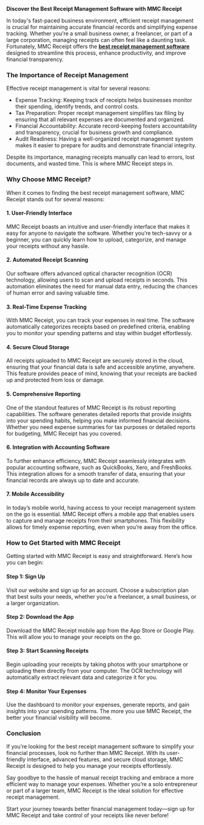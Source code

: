 **Discover the Best Receipt Management Software with MMC Receipt**





<p>In today's fast-paced business environment, efficient receipt management is crucial for maintaining accurate financial records and simplifying expense tracking. Whether you&rsquo;re a small business owner, a freelancer, or part of a large corporation, managing receipts can often feel like a daunting task. Fortunately, MMC Receipt offers the <a href="https://www.mmcreceipt.com/blog/best-receipt-management-software/"><strong>best receipt management software</strong></a> designed to streamline this process, enhance productivity, and improve financial transparency.</p>
<p></p>
<h3>The Importance of Receipt Management</h3>
<p>Effective receipt management is vital for several reasons:</p>
<ul>
<li>Expense Tracking: Keeping track of receipts helps businesses monitor their spending, identify trends, and control costs.</li>
<li>Tax Preparation: Proper receipt management simplifies tax filing by ensuring that all relevant expenses are documented and organized.</li>
<li>Financial Accountability: Accurate record-keeping fosters accountability and transparency, crucial for business growth and compliance.</li>
<li>Audit Readiness: Having a well-organized receipt management system makes it easier to prepare for audits and demonstrate financial integrity.</li>
</ul>
<p>Despite its importance, managing receipts manually can lead to errors, lost documents, and wasted time. This is where MMC Receipt steps in.</p>
<p></p>
<h3>Why Choose MMC Receipt?</h3>
<p>When it comes to finding the best receipt management software, MMC Receipt stands out for several reasons:</p>
<p></p>
<h4>1. User-Friendly Interface</h4>
<p>MMC Receipt boasts an intuitive and user-friendly interface that makes it easy for anyone to navigate the software. Whether you&rsquo;re tech-savvy or a beginner, you can quickly learn how to upload, categorize, and manage your receipts without any hassle.</p>
<p></p>
<h4>2. Automated Receipt Scanning</h4>
<p>Our software offers advanced optical character recognition (OCR) technology, allowing users to scan and upload receipts in seconds. This automation eliminates the need for manual data entry, reducing the chances of human error and saving valuable time.</p>
<p></p>
<h4>3. Real-Time Expense Tracking</h4>
<p>With MMC Receipt, you can track your expenses in real time. The software automatically categorizes receipts based on predefined criteria, enabling you to monitor your spending patterns and stay within budget effortlessly.</p>
<p></p>
<h4>4. Secure Cloud Storage</h4>
<p>All receipts uploaded to MMC Receipt are securely stored in the cloud, ensuring that your financial data is safe and accessible anytime, anywhere. This feature provides peace of mind, knowing that your receipts are backed up and protected from loss or damage.</p>
<p></p>
<h4>5. Comprehensive Reporting</h4>
<p>One of the standout features of MMC Receipt is its robust reporting capabilities. The software generates detailed reports that provide insights into your spending habits, helping you make informed financial decisions. Whether you need expense summaries for tax purposes or detailed reports for budgeting, MMC Receipt has you covered.</p>
<p></p>
<h4>6. Integration with Accounting Software</h4>
<p>To further enhance efficiency, MMC Receipt seamlessly integrates with popular accounting software, such as QuickBooks, Xero, and FreshBooks. This integration allows for a smooth transfer of data, ensuring that your financial records are always up to date and accurate.</p>
<p></p>
<h4>7. Mobile Accessibility</h4>
<p>In today&rsquo;s mobile world, having access to your receipt management system on the go is essential. MMC Receipt offers a mobile app that enables users to capture and manage receipts from their smartphones. This flexibility allows for timely expense reporting, even when you&rsquo;re away from the office.</p>
<p></p>
<h3>How to Get Started with MMC Receipt</h3>
<p>Getting started with MMC Receipt is easy and straightforward. Here&rsquo;s how you can begin:</p>
<p></p>
<h4>Step 1: Sign Up</h4>
<p>Visit our website and sign up for an account. Choose a subscription plan that best suits your needs, whether you&rsquo;re a freelancer, a small business, or a larger organization.</p>
<p></p>
<h4>Step 2: Download the App</h4>
<p>Download the MMC Receipt mobile app from the App Store or Google Play. This will allow you to manage your receipts on the go.</p>
<p></p>
<h4>Step 3: Start Scanning Receipts</h4>
<p>Begin uploading your receipts by taking photos with your smartphone or uploading them directly from your computer. The OCR technology will automatically extract relevant data and categorize it for you.</p>
<p></p>
<h4>Step 4: Monitor Your Expenses</h4>
<p>Use the dashboard to monitor your expenses, generate reports, and gain insights into your spending patterns. The more you use MMC Receipt, the better your financial visibility will become.</p>
<p></p>
<h3>Conclusion</h3>
<p>If you&rsquo;re looking for the best receipt management software to simplify your financial processes, look no further than MMC Receipt. With its user-friendly interface, advanced features, and secure cloud storage, MMC Receipt is designed to help you manage your receipts effortlessly.</p>
<p>Say goodbye to the hassle of manual receipt tracking and embrace a more efficient way to manage your expenses. Whether you&rsquo;re a solo entrepreneur or part of a larger team, MMC Receipt is the ideal solution for effective receipt management.</p>
<p>Start your journey towards better financial management today&mdash;sign up for MMC Receipt and take control of your receipts like never before!</p>
